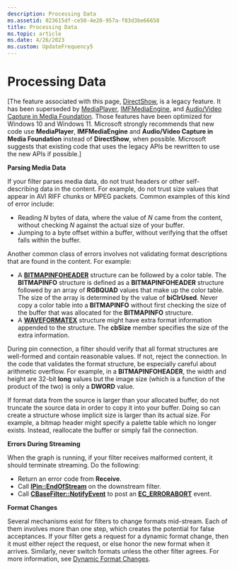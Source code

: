```yaml
---
description: Processing Data
ms.assetid: 823615df-ce50-4e20-957a-f83d3be66658
title: Processing Data
ms.topic: article
ms.date: 4/26/2023
ms.custom: UpdateFrequency5
---
```


# Processing Data

\[The feature associated with this page, [DirectShow](/windows/win32/directshow/directshow), is a legacy feature. It has been superseded by [MediaPlayer](/uwp/api/Windows.Media.Playback.MediaPlayer), [IMFMediaEngine](/windows/win32/api/mfmediaengine/nn-mfmediaengine-imfmediaengine), and [Audio/Video Capture in Media Foundation](windows/win32/medfound/audio-video-capture-in-media-foundation). Those features have been optimized for Windows 10 and Windows 11. Microsoft strongly recommends that new code use **MediaPlayer**, **IMFMediaEngine** and **Audio/Video Capture in Media Foundation** instead of **DirectShow**, when possible. Microsoft suggests that existing code that uses the legacy APIs be rewritten to use the new APIs if possible.\]

**Parsing Media Data**

If your filter parses media data, do not trust headers or other self-describing data in the content. For example, do not trust size values that appear in AVI RIFF chunks or MPEG packets. Common examples of this kind of error include:

-   Reading *N* bytes of data, where the value of *N* came from the content, without checking *N* against the actual size of your buffer.
-   Jumping to a byte offset within a buffer, without verifying that the offset falls within the buffer.

Another common class of errors involves not validating format descriptions that are found in the content. For example:

-   A [**BITMAPINFOHEADER**](/windows/win32/api/wingdi/ns-wingdi-bitmapinfoheader) structure can be followed by a color table. The **BITMAPINFO** structure is defined as a **BITMAPINFOHEADER** structure followed by an array of **RGBQUAD** values that make up the color table. The size of the array is determined by the value of **biClrUsed**. Never copy a color table into a **BITMAPINFO** without first checking the size of the buffer that was allocated for the **BITMAPINFO** structure.
-   A [**WAVEFORMATEX**](/previous-versions/dd757713(v=vs.85)) structure might have extra format information appended to the structure. The **cbSize** member specifies the size of the extra information.

During pin connection, a filter should verify that all format structures are well-formed and contain reasonable values. If not, reject the connection. In the code that validates the format structure, be especially careful about arithmetic overflow. For example, in a **BITMAPINFOHEADER**, the width and height are 32-bit **long** values but the image size (which is a function of the product of the two) is only a **DWORD** value.

If format data from the source is larger than your allocated buffer, do not truncate the source data in order to copy it into your buffer. Doing so can create a structure whose implicit size is larger than its actual size. For example, a bitmap header might specify a palette table which no longer exists. Instead, reallocate the buffer or simply fail the connection.

**Errors During Streaming**

When the graph is running, if your filter receives malformed content, it should terminate streaming. Do the following:

-   Return an error code from **Receive**.
-   Call [**IPin::EndOfStream**](/windows/desktop/api/Strmif/nf-strmif-ipin-endofstream) on the downstream filter.
-   Call [**CBaseFilter::NotifyEvent**](cbasefilter-notifyevent.md) to post an [**EC\_ERRORABORT**](ec-errorabort.md) event.

**Format Changes**

Several mechanisms exist for filters to change formats mid-stream. Each of them involves more than one step, which creates the potential for false acceptances. If your filter gets a request for a dynamic format change, then it must either reject the request, or else honor the new format when it arrives. Similarly, never switch formats unless the other filter agrees. For more information, see [Dynamic Format Changes](dynamic-format-changes.md).

 

 
